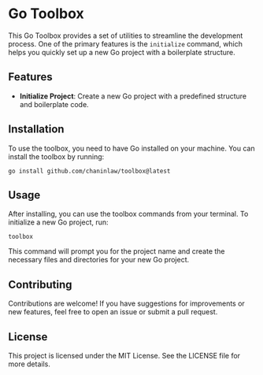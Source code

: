 # Go Toolbox

This Go Toolbox provides a set of utilities to streamline the development process. One of the primary features is the `initialize` command, which helps you quickly set up a new Go project with a boilerplate structure.

## Features

- **Initialize Project**: Create a new Go project with a predefined structure and boilerplate code.

## Installation

To use the toolbox, you need to have Go installed on your machine. You can install the toolbox by running:

```
go install github.com/chaninlaw/toolbox@latest
```

## Usage

After installing, you can use the toolbox commands from your terminal. To initialize a new Go project, run:

```
toolbox
```

This command will prompt you for the project name and create the necessary files and directories for your new Go project.

## Contributing

Contributions are welcome! If you have suggestions for improvements or new features, feel free to open an issue or submit a pull request.

## License

This project is licensed under the MIT License. See the LICENSE file for more details.
